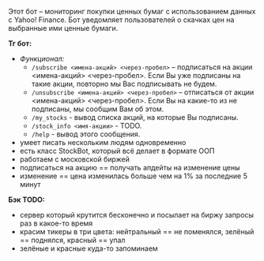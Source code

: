 Этот бот – мониторинг покупки ценных бумаг с использованием данных с Yahoo! Finance. Бот уведомляет пользователей о скачках цен на выбранные ими ценные бумаги.

**Тг бот:**
- *Функционал:*
  - `/subscribe <имена-акций> <через-пробел>` – подписаться на акции <имена-акций> <через-пробел>. Если Вы уже подписаны на такие акции, повторно мы Вас подписывать не будем.
  - `/unsubscribe <имена-акций> <через-пробел>` – отписаться от акции <имена-акций> <через-пробел>. Если Вы на какие-то из не подписаны, мы сообщим Вам об этом.
  - `/my_stocks` - вывод списка акций, на которые Вы подписаны.
  - `/stock_info <имя-акции>` - TODO.
  - `/help` - вывод этого сообщения.
- умеет писать нескольким людям одновременно
- есть класс StockBot, который всё делает в формате ООП
- работаем с московской биржей
- подписаться на акцию == получать апдейты на изменение цены
- изменение == цена изменилась больше чем на 1% за последние 5 минут

**Бэк TODO:**
- сервер который крутится бесконечно и посылает на биржу запросы раз в какое-то время
- красим тикеры в три цвета: нейтральный == не поменялся, зелёный == поднялся, красный == упал
- зелёные и красные куда-то запоминаем
